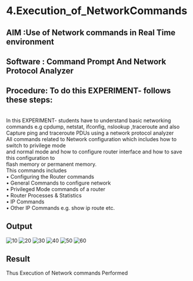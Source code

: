 # 4.Execution_of_NetworkCommands
## AIM :Use of Network commands in Real Time environment
## Software : Command Prompt And Network Protocol Analyzer
## Procedure: To do this EXPERIMENT- follows these steps:
<BR>
In this EXPERIMENT- students have to understand basic networking commands e.g cpdump, netstat, ifconfig, nslookup ,traceroute and also Capture ping and traceroute PDUs using a network protocol analyzer 
<BR>
All commands related to Network configuration which includes how to switch to privilege mode
<BR>
and normal mode and how to configure router interface and how to save this configuration to
<BR>
flash memory or permanent memory.
<BR>
This commands includes
<BR>
• Configuring the Router commands
<BR>
• General Commands to configure network
<BR>
• Privileged Mode commands of a router 
<BR>
• Router Processes & Statistics
<BR>
• IP Commands
<BR>
• Other IP Commands e.g. show ip route etc.
<BR>

## Output
![10](https://github.com/DEVAABISHEK/4.Execution_of_NetworkCommends/assets/150319305/b5c8dec7-50fb-4409-a58b-3bd652981e6c)
![20](https://github.com/DEVAABISHEK/4.Execution_of_NetworkCommends/assets/150319305/8d34a0c4-3145-4e71-922f-5c74429a3e24)
![30](https://github.com/DEVAABISHEK/4.Execution_of_NetworkCommends/assets/150319305/bf5d0ec5-f4ea-4f6e-886e-910274c19542)
![40](https://github.com/DEVAABISHEK/4.Execution_of_NetworkCommends/assets/150319305/d7dcacaa-a739-4551-b59f-7f010c2e86ff)
![50](https://github.com/DEVAABISHEK/4.Execution_of_NetworkCommends/assets/150319305/71e7172d-39d7-4977-bac7-3fd4a05d85e0)
![60](https://github.com/DEVAABISHEK/4.Execution_of_NetworkCommends/assets/150319305/794878fd-3dac-4968-9b63-d8ae10c2df91)



## Result
Thus Execution of Network commands Performed 
